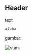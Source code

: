 ## Header

text 

```
aloha
```

gambar:

![stars](https://images.newscientist.com/wp-content/uploads/2019/07/02111520/gettyimages-157639696.jpg?width=700)